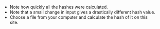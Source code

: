 - Note how quickly all the hashes were calculated.
- Note that a small change in input gives a drastically different hash value.
- Choose a file from your computer and calculate the hash of it on this site.
